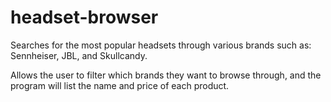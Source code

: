 # headset-browser

Searches for the most popular headsets through various brands such as: Sennheiser, JBL, and Skullcandy.

Allows the user to filter which brands they want to browse through, and the program will list the name and price of each product.
